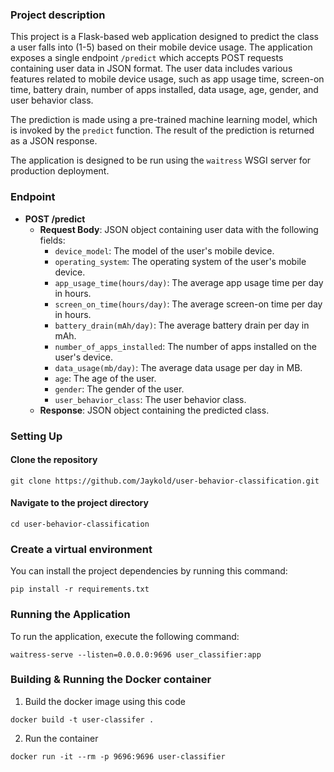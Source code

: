 ### Project description

This project is a Flask-based web application designed to predict the class a user falls into (1-5) based on their mobile device usage. The application exposes a single endpoint `/predict` which accepts POST requests containing user data in JSON format. The user data includes various features related to mobile device usage, such as app usage time, screen-on time, battery drain, number of apps installed, data usage, age, gender, and user behavior class.

The prediction is made using a pre-trained machine learning model, which is invoked by the `predict` function. The result of the prediction is returned as a JSON response.

The application is designed to be run using the `waitress` WSGI server for production deployment.

### Endpoint

- **POST /predict**
  - **Request Body**: JSON object containing user data with the following fields:
    - `device_model`: The model of the user's mobile device.
    - `operating_system`: The operating system of the user's mobile device.
    - `app_usage_time(hours/day)`: The average app usage time per day in hours.
    - `screen_on_time(hours/day)`: The average screen-on time per day in hours.
    - `battery_drain(mAh/day)`: The average battery drain per day in mAh.
    - `number_of_apps_installed`: The number of apps installed on the user's device.
    - `data_usage(mb/day)`: The average data usage per day in MB.
    - `age`: The age of the user.
    - `gender`: The gender of the user.
    - `user_behavior_class`: The user behavior class.
  - **Response**: JSON object containing the predicted class.

### Setting Up

#### Clone the repository

```
git clone https://github.com/Jaykold/user-behavior-classification.git
```

#### Navigate to the project directory

```
cd user-behavior-classification
```

### Create a virtual environment

You can install the project dependencies by running this command:

```
pip install -r requirements.txt
```

### Running the Application

To run the application, execute the following command:

```
waitress-serve --listen=0.0.0.0:9696 user_classifier:app
```

### Building & Running the Docker container

1. Build the docker image using this code

```
docker build -t user-classifer .
```

2. Run the container

```
docker run -it --rm -p 9696:9696 user-classifier
```

